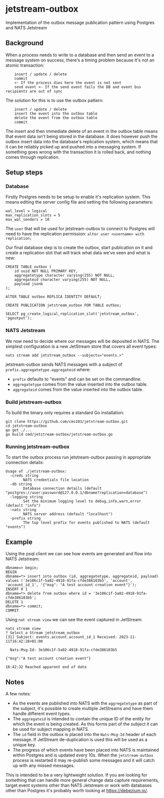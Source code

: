 # jetstream-outbox
Implementation of the outbox message publication pattern using Postgres and NATS Jetstream

## Background
When a process needs to write to a database and then send an event to a message system on success, there's a timing problem because it's not an atomic transaction:

```
    insert / update / delete
    commit
    <- If the process dies here the event is not sent
    send event <- If the send event fails the DB and event bus recipients are out of sync
```

The solution for this is to use the outbox pattern:

```
    insert / update / delete
    insert the event into the outbox table
    delete the event from the outbox table
    commit
```

The insert and then immediate delete of an event in the outbox table means that event data isn't being stored in the database. It does however push the outbox insert data into the database's replication system, which means that it can be reliably picked up and pushed into a messaging system. If something goes wrong with the transaction it is rolled back, and nothing comes through replication.

## Setup steps

### Database
Firstly Postgres needs to be setup to enable it's replication system. This means editing the server config file and setting the following parameters:
```
wal_level = logical
max_replication_slots = 5
max_wal_senders = 10
```

The `user` that will be used for jetstream-outbox to connect to Postgres will need to have the replication permission: `alter user <username> with replication;`

Our final database step is to create the outbox, start publication on it and create a replication slot that will track what data we've seen and what is new:

```
CREATE TABLE outbox (
    id uuid NOT NULL PRIMARY KEY,
    aggregatetype character varying(255) NOT NULL,
    aggregateid character varying(255) NOT NULL,
    payload jsonb
);

AlTER TABLE outbox REPLICA IDENTITY DEFAULT;

CREATE PUBLICATION jetstream_outbox FOR TABLE outbox;

SELECT pg_create_logical_replication_slot('jetstream_outbox', 'pgoutput');
```

### NATS Jetstream
We now need to decide where our messages will be deposited in NATS. The simplest configuration is a new JetStream store that covers all event types:

```
nats stream add jetstream_outbox --subjects="events.>"
```

jetstream-outbox sends NATS messages with a subject of `prefix.aggregatetype.aggregateid` where:

 * `prefix` defaults to "events" and can be set on the commandline.
 * `aggregatetype` comes from the value inserted into the outbox table.
 * `aggregateid` comes from the value inserted into the outbox table.

### Build jetstream-outbox
To build the binary only requires a standard Go installation:
```
git clone https://github.com/cms103/jetstream-outbox.git
cd jetstream-outbox
go get ./...
go build cmd/jetstream-outbox/jetstream-outbox.go
```

### Running jetstream-outbox
To start the outbox process run jetstream-outbox passing in appropriate connection details:
```
Usage of ./jetstream-outbox:
  -creds string
    	NATS credentials file location
  -db string
    	Database connection details (default "postgres://user:password@127.0.0.1/dbname?replication=database")
  -logging string
    	Set the minimum logging level to debug,info,warn,error (default "info")
  -nats string
    	NATS server address (default "localhost")
  -prefix string
    	The top level prefix for events published to NATS (default "events")

```

## Example

Using the psql client we can see how events are generated and flow into NATS Jetstream:

```
dbname=> begin;
BEGIN
dbname=*> insert into outbox (id, aggregatetype, aggregateid, payload) values ('3e106c1f-5a02-4918-91fa-cfde386103b5', 'account', 'account_id_1', '{"msg": "A test account creation event"}');
INSERT 0 1
dbname=*> delete from outbox where id = '3e106c1f-5a02-4918-91fa-cfde386103b5';
DELETE 1
dbname=*> commit;
COMMIT
```

Using `nat stream view` we can see the event captured in JetStream:
```
nats stream view
? Select a Stream jetstream_outbox
[31] Subject: events.account.account_id_1 Received: 2023-11-11T16:42:28+01:00

  Nats-Msg-Id: 3e106c1f-5a02-4918-91fa-cfde386103b5

{"msg":"A test account creation event"}

16:42:32 Reached apparent end of data

```

## Notes
A few notes:

 * As the events are published into NATS with the `aggregatetype` as part of the subject, it's possible to create multiple JetStreams and have them handle different event types.
 * The `aggregateid` is intended to contain the unique ID of the entity for which the event is being created. As this forms part of the subject it can be used for subject mapping in NATS.
 * The `id` field in the outbox is placed into the `Nats-Msg-Id` header of each message. If JetStream de-duplication is used this will be used as a unique key.
 * The progress of which events have been placed into NATS is maintained within Postgres and is updated every 10s. When the `jetstream-outbox` process is restarted it may re-publish some messages and it will catch up with any missed messages.

This is intended to be a very lightweight solution. If you are looking for something that can handle more general change data capture requirements, target event systems other than NATS Jetstream or work with databases other than Postgres it's probably worth looking at https://debezium.io/.

